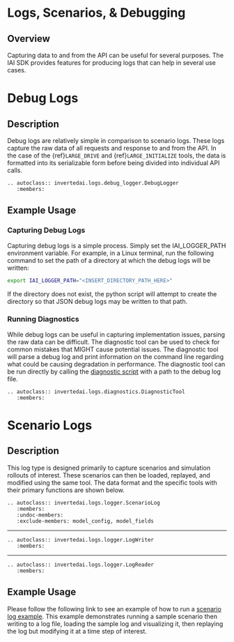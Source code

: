 [scenario-log-example-link]: https://github.com/inverted-ai/invertedai/blob/master/examples/scenario_log_example.py
[diagnostic-log-example-link]: https://github.com/inverted-ai/invertedai/blob/master/invertedai/logs/diagnostics_logger.py

# Logs, Scenarios, & Debugging

## Overview
Capturing data to and from the API can be useful for several purposes. The IAI SDK provides features for producing logs that can help in several use cases.

# Debug Logs

## Description
Debug logs are relatively simple in comparison to scenario logs. These logs capture the raw data of all requests and response to and from the API. In the case of the {ref}`LARGE_DRIVE` and {ref}`LARGE_INITIALIZE` tools, the data is formatted into its serializable form before being divided into individual API calls.

```{eval-rst}
.. autoclass:: invertedai.logs.debug_logger.DebugLogger
   :members:
```

## Example Usage

### Capturing Debug Logs
Capturing debug logs is a simple process. Simply set the IAI_LOGGER_PATH environment variable. For example, in a Linux terminal, run the following command to set the path of a directory at which the debug logs will be written:

```bash
export IAI_LOGGER_PATH="<INSERT_DIRECTORY_PATH_HERE>"
```

If the directory does not exist, the python script will attempt to create the directory so that JSON debug logs may be written to that path.

### Running Diagnostics
While debug logs can be useful in capturing implementation issues, parsing the raw data can be difficult. The diagnostic tool can be used to check for common mistakes that MIGHT cause potential issues. The diagnostic tool will parse a debug log and print information on the command line regarding what could be causing degradation in performance. The diagnostic tool can be run directly by calling the [diagnostic script][diagnostic-log-example-link] with a path to the debug log file.

```{eval-rst}
.. autoclass:: invertedai.logs.diagnostics.DiagnosticTool
   :members:
```

# Scenario Logs

## Description
This log type is designed primarily to capture scenarios and simulation rollouts of interest. These scenarios can then be loaded, replayed, and modified using 
the same tool. The data format and the specific tools with their primary functions are shown below.

```{eval-rst}
.. autoclass:: invertedai.logs.logger.ScenarioLog
   :members:
   :undoc-members:
   :exclude-members: model_config, model_fields
```
---
```{eval-rst}
.. autoclass:: invertedai.logs.logger.LogWriter
   :members:
```
---
```{eval-rst}
.. autoclass:: invertedai.logs.logger.LogReader
   :members:
```

## Example Usage
Please follow the following link to see an example of how to run a [scenario log example][scenario-log-example-link]. This example demonstrates running a sample scenario then writing to a log file, loading the sample log and visualizing it, then replaying the log but modifying it at a time step of interest.


